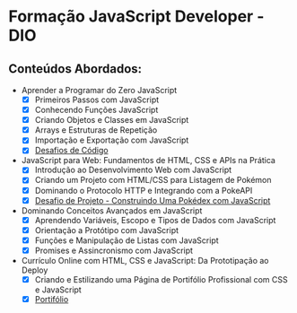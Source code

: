 # Formação JavaScript Developer - DIO

## Conteúdos Abordados:
- Aprender a Programar do Zero JavaScript
    - [x] Primeiros Passos com JavaScript
    - [x] Conhecendo Funções JavaScript
    - [x] Criando Objetos e Classes em JavaScript
    - [x] Arrays e Estruturas de Repetição
    - [x] Importação e Exportação com JavaScript
    - [x] [Desafios de Código](https://github.com/KayllaneGPina/Formacao-JavaScript/tree/main/desafios-codigos)
- JavaScript para Web: Fundamentos de HTML, CSS e APIs na Prática
    - [x] Introdução ao Desenvolvimento Web com JavaScript
    - [x] Criando um Projeto com HTML/CSS para Listagem de Pokémon
    - [x] Dominando o Protocolo HTTP e Integrando com a PokeAPI
    - [x] [Desafio de Projeto - Construindo Uma Pokédex com JavaScript](https://github.com/KayllaneGPina/Formacao-JavaScript/tree/main/desafios-projetos)
- Dominando Conceitos Avançados em JavaScript
    - [x] Aprendendo Variáveis, Escopo e Tipos de Dados com JavaScript
    - [x] Orientação a Protótipo com JavaScript
    - [x] Funções e Manipulação de Listas com JavaScript
    - [x] Promises e Assincronismo com JavaScript
- Currículo Online com HTML, CSS e JavaScript: Da Prototipação ao Deploy
    - [x] Criando e Estilizando uma Página de Portifólio Profissional com CSS e JavaScript
    - [x] [Portifólio](https://github.com/KayllaneGPina/js-developer-portfolio)